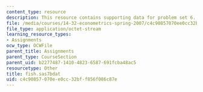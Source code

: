 ```yaml
---
content_type: resource
description: This resource contains supporting data for problem set 6.
file: /media/courses/14-32-econometrics-spring-2007/c4c90857070ee0cc32bff856f086c87e_fish.sas7bdat
file_type: application/octet-stream
learning_resource_types:
- Assignments
ocw_type: OCWFile
parent_title: Assignments
parent_type: CourseSection
parent_uid: b2277487-1410-4823-6587-691fcba48ac5
resourcetype: Other
title: fish.sas7bdat
uid: c4c90857-070e-e0cc-32bf-f856f086c87e
---
```

